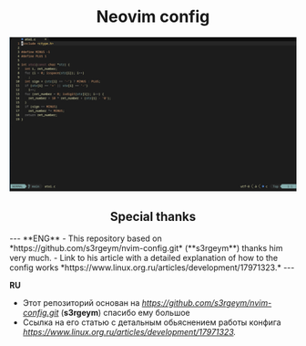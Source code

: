 
<div align="center">
    <h1>Neovim config</h1>
    <img class="screenshot" src="./screenshots/introduce.png"</img>
    <h2>Special thanks</h2>
</div>
---
**ENG**
- This repository based on *https://github.com/s3rgeym/nvim-config.git* (**s3rgeym**) thanks him very much.
- Link to his article with a detailed explanation of how to the config works *https://www.linux.org.ru/articles/development/17971323.*
---

**RU**
- Этот репозиторий основан на *https://github.com/s3rgeym/nvim-config.git* (**s3rgeym**) спасибо ему большое
- Ссылка на его статью с детальным обьяснением работы конфига *https://www.linux.org.ru/articles/development/17971323.*
